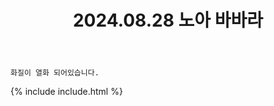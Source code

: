 ﻿---
title: 2024.08.28 노아 바바라
categories: [2024, 스튜디오, 코스프레]
comments: false
model: [
    "noa240828_shu9u_cos",
]
thumbnail: /assets/img/2024/08-28/thumb.jpg
---

`화질이 열화 되어있습니다.`

{% include include.html %}